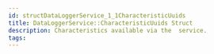 ```yaml
---
id: structDataLoggerService_1_1CharacteristicUuids
title: DataLoggerService::CharacteristicUuids Struct
description: Characteristics available via the  service.
tags:
---
```

